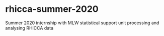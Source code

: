 # rhicca-summer-2020
Summer 2020 internship with MLW statistical support unit processing and analysing RHICCA data
